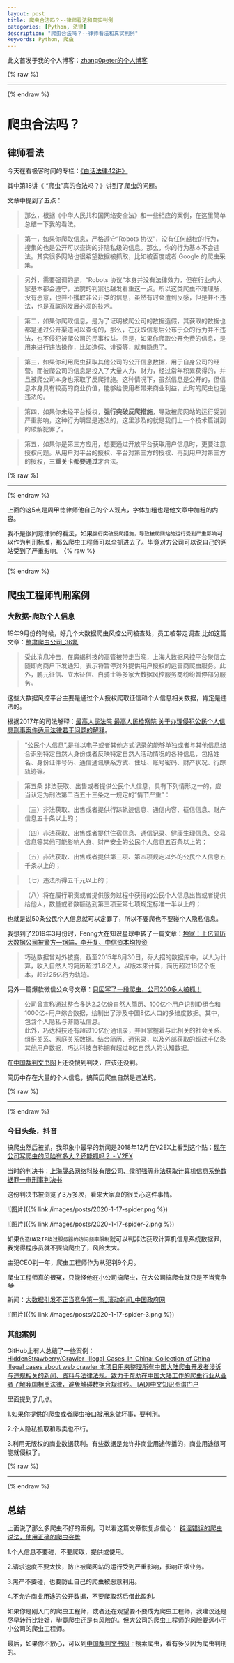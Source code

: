 ```yaml
---
layout: post
title: 爬虫合法吗？--律师看法和真实判例
categories: [Python, 法律]
description: "爬虫合法吗？--律师看法和真实判例"
keywords: Python, 爬虫
---
```


此文首发于我的个人博客：[zhang0peter的个人博客](https://zhang0peter.com)         

{% raw %}
***          
{% endraw %}

# 爬虫合法吗？

## 律师看法

今天在看极客时间的专栏：[《白话法律42讲》](http://gk.link/a/10fCt)

其中第18讲《 “爬虫”真的合法吗？》讲到了爬虫的问题。

文章中提到了五点：

> 那么，根据《中华人民共和国网络安全法》和一些相应的案例，在这里简单总结一下我的看法。

> 第一，如果你爬取信息，严格遵守“Robots 协议”，没有任何越权的行为，搜集的也是公开可以查询的非隐私级的信息。那么，你的行为基本不会违法。其实很多网站也很希望数据被抓取，比如被百度或者 Google 的爬虫采集。

> 另外，需要强调的是，“Robots 协议”本身并没有法律效力，但在行业内大家基本都会遵守，法院的判案也越发看重这一点。所以这类爬虫不难理解，没有恶意，也并不攫取非公开类的信息，虽然有时会遭到反感，但是并不违法，也是互联网发展必须的技术。

> 第二，如果你爬取信息，是为了证明被爬公司的数据造假，其获取的数据也都是通过公开渠道可以查询的，那么，在获取信息后公布于众的行为并不违法，也不侵犯被爬公司的民事权益。但是，如果你爬取公开免费的信息，是用来进行违法操作，比如造假、诽谤等，就有隐患了。

> 第三，如果你利用爬虫获取其他公司的公开信息数据，用于自身公司的经营。而被爬公司的信息是投入了大量人力、财力，经过常年积累获得的，并且被爬公司本身也采取了反爬措施。这种情况下，虽然信息是公开的，但信息本身具有较高的商业价值，能够给使用者带来商业利益，此时的爬虫也是违法的。

> 第四，如果你未经平台授权，**强行突破反爬措施**，导致被爬网站的运行受到严重影响，这种行为明显是违法的，这里涉及的就是我们上一个技术篇讲到的破解犯罪了。

> 第五，如果你是第三方应用，想要通过开放平台获取用户信息时，更要注意授权问题。从用户对平台的授权、平台对第三方的授权、再到用户对第三方的授权，**三重关卡都要通过**才合法。

{% raw %}
***          
{% endraw %}

上面的这5点是周甲徳律师他自己的个人观点，字体加粗也是他文章中加粗的内容。

我不是很同意律师的看法，如果`强行突破反爬措施，导致被爬网站的运行受到严重影响`可以作为判刑标准，那么爬虫工程师可以全抓进去了。毕竟对方公司可以说自己的网站受到了严重影响。
{% raw %}
***          
{% endraw %}
## 爬虫工程师判刑案例

### 大数据-爬取个人信息
19年9月份的时候，好几个大数据爬虫风控公司被查处，员工被带走调查,比如这篇文章：[整肃爬虫公司_36氪](https://36kr.com/p/5257784)

> 受此消息冲击，在魔蝎科技的高管被带走当晚，上海大数据风控平台聚信立随即向商户下发通知，表示将暂停对外提供用户授权的运营商爬虫服务。此外，鹏元征信、立木征信、白骑士等多家大数据风控服务商纷纷暂停部分服务。

这些大数据风控平台主要是通过个人授权爬取征信和个人信息相关数据，肯定是违法的。

根据2017年的司法解释：[最高人民法院 最高人民检察院
关于办理侵犯公民个人信息刑事案件适用法律若干问题的解释](https://www.spp.gov.cn/xwfbh/wsfbt/201705/t20170509_190088.shtml)。

> “公民个人信息”,是指以电子或者其他方式记录的能够单独或者与其他信息结合识别特定自然人身份或者反映特定自然人活动情况的各种信息，包括姓名、身份证件号码、通信通讯联系方式、住址、账号密码、财产状况、行踪轨迹等。

> 第五条 非法获取、出售或者提供公民个人信息，具有下列情形之一的，应当认定为刑法第二百五十三条之一规定的“情节严重”：

>（三）非法获取、出售或者提供行踪轨迹信息、通信内容、征信信息、财产信息五十条以上的；

> （四）非法获取、出售或者提供住宿信息、通信记录、健康生理信息、交易信息等其他可能影响人身、财产安全的公民个人信息五百条以上的；

>（五）非法获取、出售或者提供第三项、第四项规定以外的公民个人信息五千条以上的；

>（七）违法所得五千元以上的；

>（八）将在履行职责或者提供服务过程中获得的公民个人信息出售或者提供给他人，数量或者数额达到第三项至第七项规定标准一半以上的；


也就是说50条公民个人信息就可以定罪了，所以不要爬也不要碰个人隐私信息。

我想到了2019年3月份时，Fenng大在知识星球中转了一篇文章：[独家：上亿简历大数据公司被警方一锅端，李开复、中信资本均投资](https://mp.weixin.qq.com/s/mvVx3bxy6xnUNa5_FeKoaQ)

>巧达数据曾对外披露，截至2015年6月30日，乔大招的数据库中，以人为计算，收入自然人的简历超过1.6亿人，以版本来计算，简历超过18亿个版本，超过25亿行为轨迹。

另外一篇爆款微信公众号文章：[只因写了一段爬虫，公司200多人被抓！](https://mp.weixin.qq.com/s?__biz=MzI4NDY5Mjc1Mg==&mid=2247489444&idx=1&sn=0d43ba5e44f74eac400ad2120fd72b21&chksm=ebf6cfdbdc8146cdf279f9265820f6f734d0546d6a39203e453ffa94a47b79fd75e849e5a047&mpshare=1&scene=23&srcid=&sharer_sharetime=1571641234853&sharer_shareid=6fad95fe37f8afd4b2a85be019a8e22e#rd)

>公司曾宣称通过整合多达2.2亿份自然人简历、100亿个用户识别ID组合和1000亿+用户综合数据，绘制出了涉及中国8亿人口的多维度数据。其中，包含个人隐私与非隐私信息。          
>此外，巧达科技还有超过10亿份通讯录，并且掌握着与此相关的社会关系、组织关系、家庭关系数据。结合简历、通讯录，以及外部获取的超过千亿条其他用户数据，巧达科技自称拥有超过8亿自然人的认知数据。

在[中国裁判文书网](http://wenshu.court.gov.cn/)上还没搜到判决，应该还没判。

简历中存在大量的个人信息，搞简历爬虫自然是违法的。

{% raw %}
***          
{% endraw %}

### 今日头条，抖音
搞爬虫然后被抓，我印象中最早的新闻是2018年12月在V2EX上看到这个贴：[现在公司写爬虫的风险有多大？还能抓吗？ - V2EX](https://www.v2ex.com/t/521096)  

当时的判决书：[上海晟品网络科技有限公司、侯明强等非法获取计算机信息系统数据罪一审刑事判决书](http://wenshu.court.gov.cn/website/wenshu/181107ANFZ0BXSK4/index.html?docId=cc5d28b2ecca45a99409a85600ef4202)


这份判决书被浏览了3万多次，看来大家真的很关心这件事情。

![图片]({% link /images/posts/2020-1-17-spider.png %})

![图片]({% link /images/posts/2020-1-17-spider-2.png %})

如果`伪造UA及IP绕过服务器的访问频率限制`就可以判非法获取计算机信息系统数据罪，我觉得程序员就不要搞爬虫了，风险太大。

主犯CEO判一年，爬虫工程师作为从犯判9个月。

爬虫工程师真的很冤，只能怪他在小公司搞爬虫，在大公司搞爬虫就只是不当竞争😂

新闻：[大数据引发不正当竞争第一案_滚动新闻_中国政府网](http://www.gov.cn/xinwen/2017-02/06/content_5165661.htm)

![图片]({% link /images/posts/2020-1-17-spider-3.png %})

### 其他案例

GitHub上有人总结了一些案例：[HiddenStrawberry/Crawler_Illegal_Cases_In_China: Collection of China illegal cases about web crawler 本项目用来整理所有中国大陆爬虫开发者涉诉与违规相关的新闻、资料与法律法规。致力于帮助在中国大陆工作的爬虫行业从业者了解我国相关法律，避免触碰数据合规红线。 [AD]中文知识图谱门户](https://github.com/HiddenStrawberry/Crawler_Illegal_Cases_In_China)        


里面提到了几点。

1.如果你提供的爬虫或者爬虫接口被用来做坏事，要判刑。

2.个人隐私抓取和贩卖也不行。

3.利用无版权的商业数据获利。有些数据是允许非商业用途传播的，商业用途很可能就侵权了。


{% raw %}
***          
{% endraw %}









## 总结

上面说了那么多爬虫不好的案例，可以看这篇文章恢复点信心：
[辟谣错误的爬虫说法，使用正确的爬虫姿势](https://mp.weixin.qq.com/s?__biz=MzUyOTk2MTcwNg==&mid=2247484757&idx=1&sn=44f43e454a68c8cd4129ef9777c87470&utm_source=tuicool&utm_medium=referral)


1.个人信息不要碰，不要爬取，提供或使用。

2.请求速度不要太快，防止被爬网站的运行受到严重影响，影响正常业务。

3.黑产不要碰，也要防止自己的爬虫被恶意利用。

4.不允许商业用途的公开数据，不要爬取然后借此盈利。

如果你是刚入门的爬虫工程师，或者还在观望要不要成为爬虫工程师，我建议还是尽早转行比较好，毕竟爬虫还是有风险的。但大公司的爬虫工程师的风险要远小于小公司的爬虫工程师。

最后，如果你不放心，可以到[中国裁判文书网](http://wenshu.court.gov.cn/)上搜索爬虫，看有多少因为爬虫判刑的。